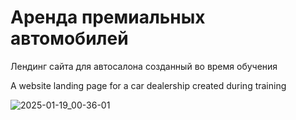 # Аренда премиальных автомобилей


Лендинг сайта для автосалона созданный во время обучения

A website landing page for a car dealership created during training


![2025-01-19_00-36-01](https://github.com/user-attachments/assets/425e234f-8768-489c-b5b8-0ed8ede5772a)
